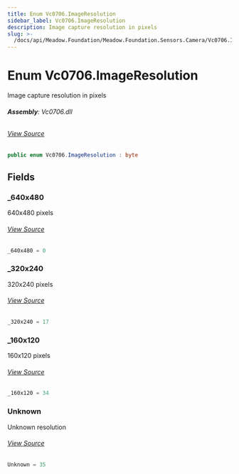 ```yaml
---
title: Enum Vc0706.ImageResolution
sidebar_label: Vc0706.ImageResolution
description: Image capture resolution in pixels
slug: >-
  /docs/api/Meadow.Foundation/Meadow.Foundation.Sensors.Camera/Vc0706.ImageResolution
---
```

# Enum Vc0706.ImageResolution
Image capture resolution in pixels

###### **Assembly**: Vc0706.dll
###### [View Source](https://github.com/WildernessLabs/Meadow.Foundation.git/blob/develop/Source/Meadow.Foundation.Peripherals/Sensors.Camera.Vc0706/Driver/Vc0706.Enums.cs#L8)
```csharp title="Declaration"
public enum Vc0706.ImageResolution : byte
```
## Fields
### _640x480
640x480 pixels
###### [View Source](https://github.com/WildernessLabs/Meadow.Foundation.git/blob/develop/Source/Meadow.Foundation.Peripherals/Sensors.Camera.Vc0706/Driver/Vc0706.Enums.cs#L13)
```csharp title="Declaration"
_640x480 = 0
```
### _320x240
320x240 pixels
###### [View Source](https://github.com/WildernessLabs/Meadow.Foundation.git/blob/develop/Source/Meadow.Foundation.Peripherals/Sensors.Camera.Vc0706/Driver/Vc0706.Enums.cs#L17)
```csharp title="Declaration"
_320x240 = 17
```
### _160x120
160x120 pixels
###### [View Source](https://github.com/WildernessLabs/Meadow.Foundation.git/blob/develop/Source/Meadow.Foundation.Peripherals/Sensors.Camera.Vc0706/Driver/Vc0706.Enums.cs#L21)
```csharp title="Declaration"
_160x120 = 34
```
### Unknown
Unknown resolution
###### [View Source](https://github.com/WildernessLabs/Meadow.Foundation.git/blob/develop/Source/Meadow.Foundation.Peripherals/Sensors.Camera.Vc0706/Driver/Vc0706.Enums.cs#L25)
```csharp title="Declaration"
Unknown = 35
```
